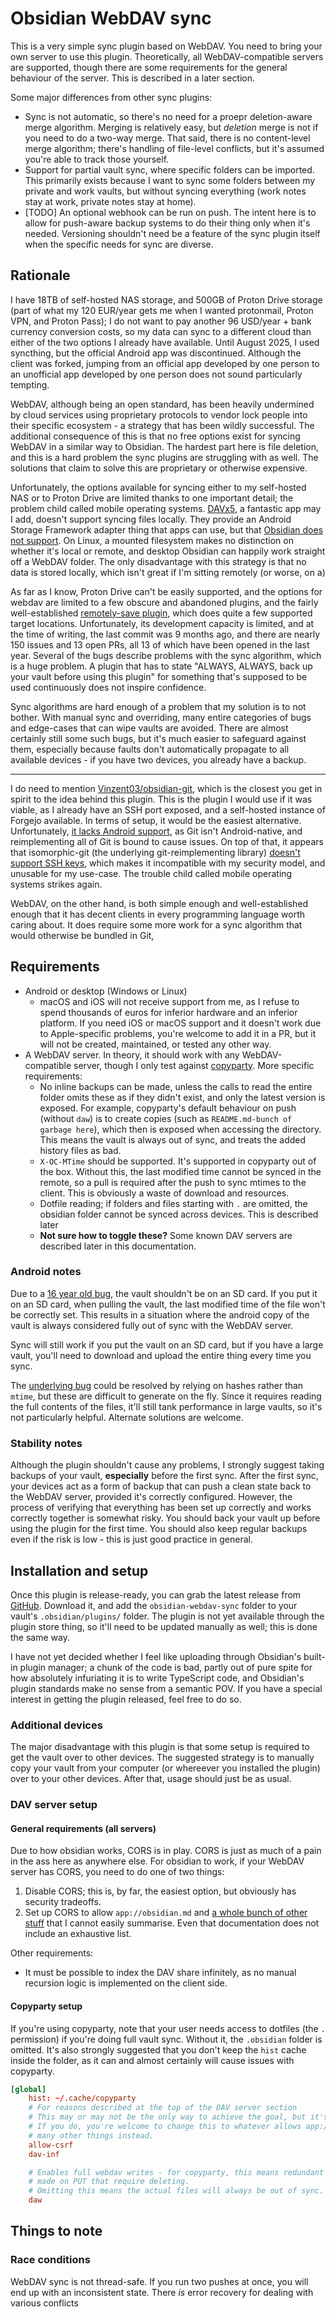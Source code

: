 # Obsidian WebDAV sync

This is a very simple sync plugin based on WebDAV. You need to bring your own server to use this plugin. Theoretically, all WebDAV-compatible servers are supported, though there are some requirements for the general behaviour of the server. This is described in a later section.

Some major differences from other sync plugins:

* Sync is not automatic, so there's no need for a proepr deletion-aware merge algorithm. Merging is relatively easy, but _deletion_ merge is not if you need to do a two-way merge. That said, there is no content-level merge algorithm; there's handling of file-level conflicts, but it's assumed you're able to track those yourself.
* Support for partial vault sync, where specific folders can be imported. This primarily exists because I want to sync some folders between my private and work vaults, but without syncing everything (work notes stay at work, private notes stay at home).
* [TODO] An optional webhook can be run on push. The intent here is to allow for push-aware backup systems to do their thing only when it's needed. Versioning shouldn't need be a feature of the sync plugin itself when the specific needs for sync are diverse.

## Rationale

I have 18TB of self-hosted NAS storage, and 500GB of Proton Drive storage (part of what my 120 EUR/year gets me when I wanted protonmail, Proton VPN, and Proton Pass); I do not want to pay another 96 USD/year + bank currency conversion costs, so my data can sync to a different cloud than either of the two options I already have available. Until August 2025, I used syncthing, but the official Android app was discontinued. Although the client was forked, jumping from an official app developed by one person to an unofficial app developed by one person does not sound particularly tempting.

WebDAV, although being an open standard, has been heavily undermined by cloud services using proprietary protocols to vendor lock people into their specific ecosystem - a strategy that has been wildly successful. The additional consequence of this is that no free options exist for syncing WebDAV in a similar way to Obsidian. The hardest part here is file deletion, and this is a hard problem the sync plugins are struggling with as well. The solutions that claim to solve this are proprietary or otherwise expensive.

Unfortunately, the options available for syncing either to my self-hosted NAS or to Proton Drive are limited thanks to one important detail; the problem child called mobile operating systems. [DAVx5](https://www.davx5.com/), a fantastic app may I add, doesn't support syncing files locally. They provide an Android Storage Framework adapter thing that apps can use, but that [Obsidian does not support](https://forum.obsidian.md/t/android-support-the-storage-access-framework/23234). On Linux, a mounted filesystem makes no distinction on whether it's local or remote, and desktop Obsidian can happily work straight off a WebDAV folder. The only disadvantage with this strategy is that no data is stored locally, which isn't great if I'm sitting remotely (or worse, on a)

As far as I know, Proton Drive can't be easily supported, and the options for webdav are limited to a few obscure and abandoned plugins, and the fairly well-established [remotely-save plugin](https://github.com/remotely-save/remotely-save), which does quite a few supported target locations. Unfortunately, its development capacity is limited, and at the time of writing, the last commit was 9 months ago, and there are nearly 150 issues and 13 open PRs, all 13 of which have been opened in the last year. Several of the bugs describe problems with the sync algorithm, which is a huge problem. A plugin that has to state "ALWAYS, ALWAYS, back up your vault before using this plugin" for something that's supposed to be used continuously does not inspire confidence. 

Sync algorithms are hard enough of a problem that my solution is to not bother. With manual sync and overriding, many entire categories of bugs and edge-cases that can wipe vaults are avoided. There are almost certainly still some such bugs, but it's much easier to safeguard against them, especially because faults don't automatically propagate to all available devices - if you have two devices, you already have a backup.

---

I do need to mention [Vinzent03/obsidian-git](https://github.com/Vinzent03/obsidian-git), which is the closest you get in spirit to the idea behind this plugin. This is the plugin I would use if it was viable, as I already have an SSH port exposed, and a self-hosted instance of Forgejo available. In terms of setup, it would be the easiest alternative. Unfortunately, [it lacks Android support](https://github.com/Vinzent03/obsidian-git?tab=readme-ov-file#-mobile-support-%EF%B8%8F--experimental), as Git isn't Android-native, and reimplementing all of Git is bound to cause issues. On top of that, it appears that isomorphic-git (the underlying git-reimplementing library) [doesn't support SSH keys](https://github.com/isomorphic-git/isomorphic-git/issues/231#issuecomment-2699927384), which makes it incompatible with my security model, and unusable for my use-case. The trouble child called mobile operating systems strikes again.

WebDAV, on the other hand, is both simple enough and well-established enough that it has decent clients in every programming language worth caring about. It does require some more work for a sync algorithm that would otherwise be bundled in Git, 

## Requirements

* Android or desktop (Windows or Linux)
    * macOS and iOS will not receive support from me, as I refuse to spend thousands of euros for inferior hardware and an inferior platform. If you need iOS or macOS support and it doesn't work due to Apple-specific problems, you're welcome to add it in a PR, but it will not be created, maintained, or tested any other way.
* A WebDAV server. In theory, it should work with any WebDAV-compatible server, though I only test against [copyparty](https://github.com/9001/copyparty). More specific requirements:
    * No inline  backups can be made, unless the calls to read the entire folder omits these as if they didn't exist, and only the latest version is exposed. For example, copyparty's default behaviour on push (without `daw`) is to create copies (such as `README.md-bunch of garbage here`), which then is exposed when accessing the directory. This means the vault is always out of sync, and treats the added history files as bad.
    * `X-OC-MTime` should be supported. It's supported in copyparty out of the box. Without this, the last modified time cannot be synced in the remote, so a pull is required after the push to sync mtimes to the client. This is obviously a waste of download and resources.
    * Dotfile reading; if folders and files starting with `.` are omitted, the obsidian folder cannot be synced across devices. This is described later
    * **Not sure how to toggle these?** Some known DAV servers are described later in this documentation.

### Android notes

Due to a [16 year old bug](https://issuetracker.google.com/issues/36906982), the vault shouldn't be on an SD card. If you put it on an SD card, when pulling the vault, the last modified time of the file won't be correctly set. This results in a situation where the android copy of the vault is always considered fully out of sync with the WebDAV server.

Sync will still work if you put the vault on an SD card, but if you have a large vault, you'll need to download and upload the entire thing every time you sync. 

The [underlying bug](https://github.com/LunarWatcher/obsidian-webdav-sync/issues/1) could be resolved by relying on hashes rather than `mtime`, but these are difficult to generate on the fly. Since it requires reading the full contents of the files, it'll still tank performance in large vaults, so it's not particularly helpful. Alternate solutions are welcome.

### Stability notes

Although the plugin shouldn't cause any problems, I strongly suggest taking backups of your vault, **especially** before the first sync. After the first sync, your devices act as a form of backup that can push a clean state back to the WebDAV server, provided it's correctly configured. However, the process of verifying that everything has been set up correctly and works correctly together is somewhat risky. You should back your vault up before using the plugin for the first time. You should also keep regular backups even if the risk is low - this is just good practice in general.

## Installation and setup

Once this plugin is release-ready, you can grab the latest release from [GitHub](https://github.com/LunarWatcher/obsidian-webdav-sync/releases). Download it, and add the `obsidian-webdav-sync` folder to your vault's `.obsidian/plugins/` folder. The plugin is not yet available through the plugin store thing, so it'll need to be updated manually as well; this is done the same way.

I have not yet decided whether I feel like uploading through Obsidian's built-in plugin manager; a chunk of the code is bad, partly out of pure spite for how absolutely infuriating it is to write TypeScript code, and Obsidian's plugin standards make no sense from a semantic POV. If you have a special interest in getting the plugin released, feel free to do so.

### Additional devices

The major disadvantage with this plugin is that some setup is required to get the vault over to other devices. The suggested strategy is to manually copy your vault from your computer (or whereever you installed the plugin) over to your other devices. After that, usage should just be as usual.

### DAV server setup

#### General requirements (all servers)

Due to how obsidian works, CORS is in play. CORS is just as much of a pain in the ass here as anywhere else. For obsidian to work, if your WebDAV server has CORS, you need to do one of two things:

1. Disable CORS; this is, by far, the easiest option, but obviously has security tradeoffs.
2. Set up CORS to allow `app://obsidian.md` and [a whole bunch of other stuff](https://github.com/remotely-save/remotely-save/blob/34db181af002f8d71ea0a87e7965abc57b294914/docs/remote_services/webdav_general/webav_cors.md?plain=1#L5) that I cannot easily summarise. Even that documentation does not include an exhaustive list.

Other requirements:

* It must be possible to index the DAV share infinitely, as no manual recursion logic is implemented on the client side.

#### Copyparty setup

If you're using copyparty, note that your user needs access to dotfiles (the `.` permission) if you're doing full vault sync. Without it, the `.obsidian` folder is omitted. It's also strongly suggested that you don't keep the `hist` cache inside the folder, as it can and almost certainly will cause issues with copyparty.
```conf
[global]
    hist: ~/.cache/copyparty
    # For reasons described at the top of the DAV server section
    # This may or may not be the only way to achieve the goal, but it's easy and I don't care
    # If you do, you're welcome to change this to whatever allows app://obsidian.md and apparently
    # many other things instead.
    allow-csrf
    dav-inf

    # Enables full webdav writes - for copyparty, this means redundant files aren't 
    # made on PUT that require deleting. 
    # Omitting this means the actual files will always be out of sync.
    daw
```

## Things to note

### Race conditions

WebDAV sync is not thread-safe. If you run two pushes at once, you will end up with an inconsistent state. There _is_ error recovery for dealing with various conflicts

